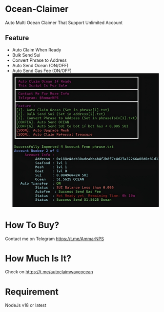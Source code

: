 # Ocean-Claimer
Auto Multi Ocean Claimer That Support Unlimited Account
## Feature 
* Auto Claim When Ready
* Bulk Send Sui
* Convert Phrase to Address
* Auto Send Ocean (ON/OFF)
* Auto Send Gas Fee (ON/OFF)
![Alt text](preview.png)
# How To Buy?
Contact me on Telegram https://t.me/AmmarNPS
# How Much Is It?
Check on https://t.me/autoclaimwaveocean
# Requirement
NodeJs v18 or latest
